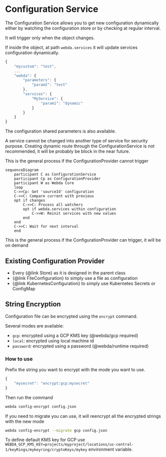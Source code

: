 # Configuration Service

The Configuration Service allows you to get new configuration dynamically either by watching the configuration store or by checking at regular interval.

It will trigger only when the object changes.

If inside the object, at path `webda.services` it will update services configuration dynamically.

```js title="local.config.json"
{
    "mycustom": "test",
    ...
    "webda": {
		"parameters": {
			"param2": "test"
		},
        "services": {
            "MyService": {
                "param1": "dynamic"
            }
        }
    }
}
```

The configuration shared parameters is also available.

A service cannot be changed into another type of service for security purpose.
Creating dynamic route through the ConfigurationService is not recommended, it will be probably be block in the near future.

This is the general process if the ConfigurationProvider cannot trigger

```mermaid
sequenceDiagram
	participant C as ConfigurationService
    participant Cp as ConfigurationProvider
    participant W as Webda Core
	loop
	C->>Cp: Get 'sourceId' configuration
	C->>C: Compare current with previous
	opt if changes
		C->>C: Process all watchers
		opt if webda.services within configuration
			C->>W: Reinit services with new values
		end
	end
	C->>C: Wait for next interval
	end
```

This is the general process if the ConfigurationProvider can trigger, it will be on demand

## Existing Configuration Provider

- Every \{@link Store} as it is designed in the parent class
- \{@link FileConfiguration} to simply use a file as configuration
- \{@link KubernetesConfiguration} to simply use Kubernetes Secrets or ConfigMap

## String Encryption

Configuration file can be encrypted using the `encrypt` command.

Several modes are available:

- `gcp`: encrypted using a GCP KMS key (@webda/gcp required)
- `local`: encrypted using local machine id
- `password`: encrypted using a password (@webda/runtime required)

### How to use

Prefix the string you want to encrypt with the mode you want to use.

```js title="config.json"
{
	"mysecret": "encrypt:gcp:mysecret"
}
```

Then run the command

```bash
webda config-encrypt config.json
```

If you need to migrate you can use, it will reencrypt all the encrypted strings with the new mode

```bash
webda config-encrypt --migrate gcp config.json
```

To define default KMS key for GCP use `WEBDA_GCP_KMS_KEY=projects/myproject/locations/us-central-1/keyRings/mykeyring/cryptoKeys/mykey` environment variable.
